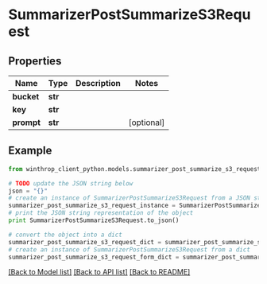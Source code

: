 # SummarizerPostSummarizeS3Request


## Properties

Name | Type | Description | Notes
------------ | ------------- | ------------- | -------------
**bucket** | **str** |  | 
**key** | **str** |  | 
**prompt** | **str** |  | [optional] 

## Example

```python
from winthrop_client_python.models.summarizer_post_summarize_s3_request import SummarizerPostSummarizeS3Request

# TODO update the JSON string below
json = "{}"
# create an instance of SummarizerPostSummarizeS3Request from a JSON string
summarizer_post_summarize_s3_request_instance = SummarizerPostSummarizeS3Request.from_json(json)
# print the JSON string representation of the object
print SummarizerPostSummarizeS3Request.to_json()

# convert the object into a dict
summarizer_post_summarize_s3_request_dict = summarizer_post_summarize_s3_request_instance.to_dict()
# create an instance of SummarizerPostSummarizeS3Request from a dict
summarizer_post_summarize_s3_request_form_dict = summarizer_post_summarize_s3_request.from_dict(summarizer_post_summarize_s3_request_dict)
```
[[Back to Model list]](../README.md#documentation-for-models) [[Back to API list]](../README.md#documentation-for-api-endpoints) [[Back to README]](../README.md)



